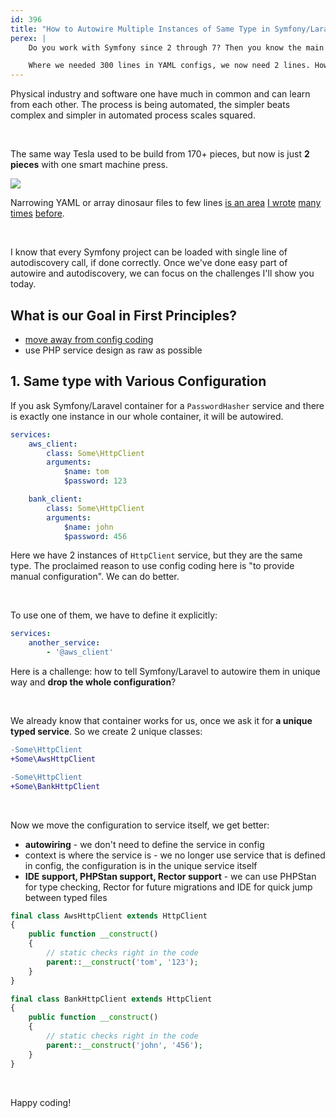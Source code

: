```yaml
---
id: 396
title: "How to Autowire Multiple Instances of Same Type in Symfony/Laravel"
perex: |
    Do you work with Symfony since 2 through 7? Then you know the main challange in the upgrade path is to trim your YAML configs to minimum.

    Where we needed 300 lines in YAML configs, we now need 2 lines. How to get there fast and reliable? I'll show 3 trick we use in Symfony project to get there.
---
```


Physical industry and software one have much in common and can learn from each other. The process is being automated, the simpler beats complex and simpler in automated process scales squared.

<br>

The same way Tesla used to be build from 170+ pieces,
but now is just **2 pieces** with one smart machine press.


<img src="https://github.com/TomasVotruba/tomasvotruba.com/assets/924196/14e46986-656c-4891-8c90-1d5df0a68144" class="img-thumbnail mt-3 mb-3">

<br>

Narrowing YAML or array dinosaur files to few lines [is an area](https://tomasvotruba.com/blog/run-config-transformer-in-ci-everyday-to-keep-yaml-away) [I wrote](https://tomasvotruba.com/blog/2020/07/27/how-to-switch-from-yaml-xml-configs-to-php-today-with-migrify) [many times](https://tomasvotruba.com/blog/2020/07/16/10-cool-features-you-get-after-switching-from-yaml-to-php-configs) [before](http://localhost:8000/blog/2019/07/22/how-to-convert-listeners-to-subscribers-and-reduce-your-configs).

<br>

I know that every Symfony project can be loaded with single line of autodiscovery call, if done correctly. Once we've done easy part of autowire and autodiscovery, we can focus on the challenges I'll show you today.

## What is our Goal in First Principles?

* [move away from config coding](/blog/2019/02/14/why-config-coding-sucks)
* use PHP service design as raw as possible

## 1. Same type with Various Configuration

If you ask Symfony/Laravel container for a `PasswordHasher` service and there is exactly one instance in our whole container, it will be autowired.

```yaml
services:
    aws_client:
        class: Some\HttpClient
        arguments:
            $name: tom
            $password: 123

    bank_client:
        class: Some\HttpClient
        arguments:
            $name: john
            $password: 456
```

Here we have 2 instances of `HttpClient` service, but they are the same type.
The proclaimed reason to use config coding here is "to provide manual configuration". We can do better.

<br>

To use one of them, we have to define it explicitly:

```yaml
services:
    another_service:
        - '@aws_client'
```

Here is a challenge: how to tell Symfony/Laravel to autowire them in unique way and **drop the whole configuration**?

<br>

We already know that container works for us, once we ask it for **a unique typed service**. So we create 2 unique classes:

```diff
-Some\HttpClient
+Some\AwsHttpClient

-Some\HttpClient
+Some\BankHttpClient
```

<br>

Now we move the configuration to service itself, we get better:

* **autowiring** - we don't need to define the service in config
* context is where the service is - we no longer use service that is defined in config, the configuration is in the unique service itself
* **IDE support, PHPStan support, Rector support** - we can use PHPStan for type checking, Rector for future migrations and IDE for quick jump between typed files

```php
final class AwsHttpClient extends HttpClient
{
    public function __construct()
    {
        // static checks right in the code
        parent::__construct('tom', '123');
    }
}
```


```php
final class BankHttpClient extends HttpClient
{
    public function __construct()
    {
        // static checks right in the code
        parent::__construct('john', '456');
    }
}
```

<br>

Happy coding!
